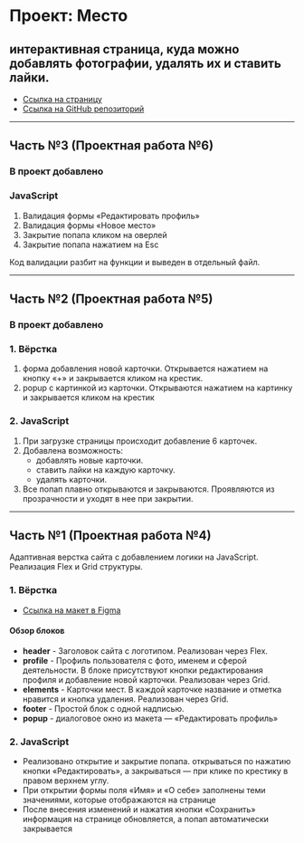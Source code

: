 # Проект: Место
## интерактивная страница, куда можно добавлять фотографии, удалять их и ставить лайки.
* [Ссылка на страницу](https://s25keeper.github.io/mesto/index.html)
* [Ссылка на GitHub репозиторий](https://github.com/S25KeePeR/mesto/tree/main)



----
## Часть №3 (Проектная работа №6)
### В проект добавлено


### JavaScript

1. Валидация формы «Редактировать профиль»
2. Валидация формы «Новое место»
3. Закрытие попапа кликом на оверлей
4. Закрытие попапа нажатием на Esc

Код валидации разбит на функции и выведен в отдельный файл.



----
## Часть №2 (Проектная работа №5)
### В проект добавлено


### 1. Вёрстка

1. форма добавления новой карточки. Открывается нажатием на кнопку «+» и закрывается кликом на крестик.
2. popup с картинкой из карточки. Открываются нажатием на картинку и закрывается кликом на крестик


### 2. JavaScript

1. При загрузке страницы происходит добавление 6 карточек.
2. Добавлена возможность:
    * добавлять новые карточки.
    * ставить лайки на каждую карточку.
    * удалять карточки.
3. Все попап плавно открываются и закрываются. Проявляются из прозрачности и уходят в нее при закрытии.



----
## Часть №1 (Проектная работа №4)

Адаптивная верстка сайта с добавлением логики на JavaScript.
Реализация Flex и Grid структуры.

### 1. Вёрстка

* [Ссылка на макет в Figma](https://www.figma.com/file/2cn9N9jSkmxD84oJik7xL7/JavaScript.-Sprint-4?node-id=28212%3A155)


#### Обзор блоков

* **header** - Заголовок сайта с логотипом. Реализован через Flex.
* **profile** - Профиль пользователя с фото, именем и сферой деятельности. В блоке присутствуют кнопки редактирования профиля и добавление новой карточки. Реализован через Grid.
* **elements** - Карточки мест. В каждой карточке название и отметка нравится и кнопка удаления. Реализован через Grid.
* **footer** - Простой блок с одной надписью.
* **popup** - диалоговое окно из макета — «Редактировать профиль»


### 2. JavaScript

* Реализовано открытие и закрытие попапа. открываться по нажатию кнопки «Редактировать», а закрываться — при клике по крестику в правом верхнем углу.
* При открытии формы поля «Имя» и «О себе» заполнены теми значениями, которые отображаются на странице
* После внесения изменений и нажатия кнопки «Сохранить» информация на странице обновляется, а попап автоматически закрывается
